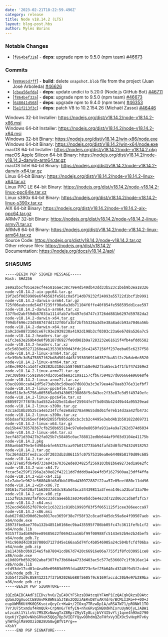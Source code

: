 ```yaml
---
date: '2023-02-21T18:22:59.496Z'
category: release
title: Node v18.14.2 (LTS)
layout: blog-post.hbs
author: Myles Borins
---
```


### Notable Changes

- \[[`f864bef32a`](https://github.com/nodejs/node/commit/f864bef32a)] - **deps**: upgrade npm to 9.5.0 (npm team) [#46673](https://github.com/nodejs/node/pull/46673)

### Commits

- \[[`880a65d7ff`](https://github.com/nodejs/node/commit/880a65d7ff)] - **build**: delete `snapshot.blob` file from the project (Juan José Arboleda) [#46626](https://github.com/nodejs/node/pull/46626)
- \[[`cbea56efda`](https://github.com/nodejs/node/commit/cbea56efda)] - **deps**: update undici to 5.20.0 (Node.js GitHub Bot) [#46711](https://github.com/nodejs/node/pull/46711)
- \[[`f864bef32a`](https://github.com/nodejs/node/commit/f864bef32a)] - **deps**: upgrade npm to 9.5.0 (npm team) [#46673](https://github.com/nodejs/node/pull/46673)
- \[[`648041d568`](https://github.com/nodejs/node/commit/648041d568)] - **deps**: upgrade npm to 9.4.0 (npm team) [#46353](https://github.com/nodejs/node/pull/46353)
- \[[`5e1f213f3c`](https://github.com/nodejs/node/commit/5e1f213f3c)] - **deps**: patch V8 to 10.2.154.26 (Michaël Zasso) [#46446](https://github.com/nodejs/node/pull/46446)

Windows 32-bit Installer: https://nodejs.org/dist/v18.14.2/node-v18.14.2-x86.msi \
Windows 64-bit Installer: https://nodejs.org/dist/v18.14.2/node-v18.14.2-x64.msi \
Windows 32-bit Binary: https://nodejs.org/dist/v18.14.2/win-x86/node.exe \
Windows 64-bit Binary: https://nodejs.org/dist/v18.14.2/win-x64/node.exe \
macOS 64-bit Installer: https://nodejs.org/dist/v18.14.2/node-v18.14.2.pkg \
macOS Apple Silicon 64-bit Binary: https://nodejs.org/dist/v18.14.2/node-v18.14.2-darwin-arm64.tar.gz \
macOS Intel 64-bit Binary: https://nodejs.org/dist/v18.14.2/node-v18.14.2-darwin-x64.tar.gz \
Linux 64-bit Binary: https://nodejs.org/dist/v18.14.2/node-v18.14.2-linux-x64.tar.xz \
Linux PPC LE 64-bit Binary: https://nodejs.org/dist/v18.14.2/node-v18.14.2-linux-ppc64le.tar.xz \
Linux s390x 64-bit Binary: https://nodejs.org/dist/v18.14.2/node-v18.14.2-linux-s390x.tar.xz \
AIX 64-bit Binary: https://nodejs.org/dist/v18.14.2/node-v18.14.2-aix-ppc64.tar.gz \
ARMv7 32-bit Binary: https://nodejs.org/dist/v18.14.2/node-v18.14.2-linux-armv7l.tar.xz \
ARMv8 64-bit Binary: https://nodejs.org/dist/v18.14.2/node-v18.14.2-linux-arm64.tar.xz \
Source Code: https://nodejs.org/dist/v18.14.2/node-v18.14.2.tar.gz \
Other release files: https://nodejs.org/dist/v18.14.2/ \
Documentation: https://nodejs.org/docs/v18.14.2/api/

### SHASUMS

```
-----BEGIN PGP SIGNED MESSAGE-----
Hash: SHA256

2e9a2b5cf051e3ecf4e5816aec38c79e4d549db43dd33b523c1b6b9b3ea18326  node-v18.14.2-aix-ppc64.tar.gz
19f2e5f0659909e6f4b583fe581c0a5f14d079232f24093a55722d1bcf1b9991  node-v18.14.2-darwin-arm64.tar.gz
725f06eabcede54d7f235ff90a6a3db71104f6ffe40f854fe598595dd1cae597  node-v18.14.2-darwin-arm64.tar.xz
137fbd2abf59db87033a1114fab7afb497e3d747c3726dd881b6297d59782da2  node-v18.14.2-darwin-x64.tar.gz
f99dbf696c23d588747dd132f0bfa3bf2bf55326a3d5e38a8adcb93a7046a56b  node-v18.14.2-darwin-x64.tar.xz
2a9c2de887310dce67c93e2939230a4192d198b3cf0303c23a6e67d8a526a7c5  node-v18.14.2-headers.tar.gz
e1fc3e63e269b4de0f9b187d6927fe0d981b9a7283232e61615f4fb4afdd6582  node-v18.14.2-headers.tar.xz
e5c5d83e65271260ea4135330309d43fdc26c42457156ff237eeba65c6237f58  node-v18.14.2-linux-arm64.tar.gz
e3e39b9c3d5475857f62bd8d501d4d3f39303691b6357fba81f2c2b6de6e8520  node-v18.14.2-linux-arm64.tar.xz
a48ec9924ca1d4fe28382b318dcb58f0687ab8e9d2f5a65ecb471fb747d369e2  node-v18.14.2-linux-armv7l.tar.gz
39c308b9a75591860c4d2c05edae82c10a1157cfb67594837d60666ee960e8fe  node-v18.14.2-linux-armv7l.tar.xz
93ac8990cca042df5e73ab8bc5d0ee07d6083a3c3e79ea4a78aab376e31efbf7  node-v18.14.2-linux-ppc64le.tar.gz
5b6d518e3e5756a005565a0d343065298868f5c843ec2f33e87e3d5f49749efc  node-v18.14.2-linux-ppc64le.tar.xz
d805972f7f8f8c5ad552a4d25e31dbef25944fe7f5d045b42449b44a95529ead  node-v18.14.2-linux-s390x.tar.gz
43c1ad18b20525ca4e5234fcfe2e0a8278a49655d8d61fe7eb14d3aa42fb473c  node-v18.14.2-linux-s390x.tar.xz
95bdaaf92265eefd40d2055fb9b5cd6cbc3cb2c4495e3ebd4b1b501822d69731  node-v18.14.2-linux-x64.tar.gz
de15b44738578367cfb250b6551b4c97e0e0e8050fa931a4a9a7262d374d6034  node-v18.14.2-linux-x64.tar.xz
3ecf4871d39427b2fa025b7c58405c0ac788812edbb644af9f03d3104e41175b  node-v18.14.2.pkg
850aebb879e3efd904ebfe65325caa97b013773bb94fafd2d0fb794324918252  node-v18.14.2.tar.gz
fbc364dd25fee2cacc0f2033db2d86115fc07575310ea0e64408b8170d09c685  node-v18.14.2.tar.xz
a29727e85fd649d733a043a70362ede034825f2569103b81b6e9273ed1a0e2fc  node-v18.14.2-win-x64.7z
fccac5e259f1196a2a30e82f42211dd7dddd9a48e4fd3f1627900aa23dff4ffa  node-v18.14.2-win-x64.zip
b1e7abe1e962fe568040fd8d3bb185bd430972887f22aa57e05eef080c11dd96  node-v18.14.2-win-x86.7z
30161c71d428a71b62037a63c58a5d4bca34439811a3feea146ca23baf33a70e  node-v18.14.2-win-x86.zip
1152f8163882faf8c6c33dcaaeebb3a03468bdcbe4e33d722d063c1da8f1fc57  node-v18.14.2-x64.msi
352ecd456852f870c0c1c63221c810b19993f83f5f0651125f1cee386eecca97  node-v18.14.2-x86.msi
8ab627d82d90d62be8017ee3659f38e7f58f32c8cadf4d5dc59a6e4f99507aeb  win-x64/node.exe
28973fbe8ae770a132b4851b0166ec9ba435595f786bb05fc47c3611fefb1cf2  win-x64/node.lib
93157f3a4b89d9ee89485622f06942aa16bf99f00988fc5143e52b9e2b24bef5  win-x64/node_pdb.7z
741c969d4d30187000d7127d45e166aa5d74fc4b0546905a24c504bfcfdf06ba  win-x64/node_pdb.zip
2a11436bc0b9154e5fa878041cd867d7420c66916e06a7755f1f8fc030951ce8  win-x86/node.exe
a10d89fbd502902abaf307fe73b604a4733d403ac5c577e536607c1f3b16ac14  win-x86/node.lib
efd93de17cd01e4ea00e69603d095fda488723e3ef25b640cd3240f9d3f2cded  win-x86/node_pdb.7z
2d554f21d9c858412217f37b92026b688f5605f9c6169faccdc20b9e97b289ba  win-x86/node_pdb.zip
-----BEGIN PGP SIGNATURE-----

iQEzBAEBCAAdFiEEDv/hvO/ZyE49CYFSkzsB9AtcqUYFAmP1CzQACgkQkzsB9Atc
qUamJQgAuoCCE8UmvMk8WNsa5JtBx2QQzzAERvD8TuAK4dr6/BCMLI3Ro+F+0O+J
eupXWMR6UtMK0QSKsoivQeyCc+KwA+/2IOxq7TRzwDp1A/aRSA7W71/pRONWl1TO
7VrJU75txmduf4RmQUk+CrpNn6/TKfyIN+nhx6Rvq5NB0dHhIsruUyNOjyLJABW1
wlzcakl1YilvVc7M5ZKvNwwgTxZ8RprZ9yVIy8LcjbVY4I5vYlj1qve4h9Xm2790
UqxKjYZqHOvNkbGRVeK5QQg7Op3VIEFYQyw9DhdmQZeFHfxVy3EX9c5vHxpM7vKy
yhWYkglMa9OOziOB28UG8wgBfV1Prg==
=XskY
-----END PGP SIGNATURE-----

```
